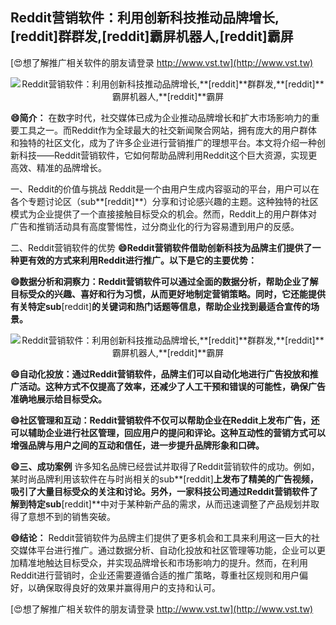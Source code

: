 ## **Reddit营销软件：利用创新科技推动品牌增长,**[reddit]**群群发,**[reddit]**霸屏机器人,**[reddit]**霸屏**

[😍想了解推广相关软件的朋友请登录 http://www.vst.tw](http://www.vst.tw)

 <center><img src="https://vst.tw/MP4/tuiguang/png/8.png" alt="Reddit营销软件：利用创新科技推动品牌增长,**[reddit]**群群发,**[reddit]**霸屏机器人,**[reddit]**霸屏"></center>

**😄简介：**
在数字时代，社交媒体已成为企业推动品牌增长和扩大市场影响力的重要工具之一。而Reddit作为全球最大的社交新闻聚合网站，拥有庞大的用户群体和独特的社区文化，成为了许多企业进行营销推广的理想平台。本文将介绍一种创新科技——Reddit营销软件，它如何帮助品牌利用Reddit这个巨大资源，实现更高效、精准的品牌增长。

一、Reddit的价值与挑战
Reddit是一个由用户生成内容驱动的平台，用户可以在各个专题讨论区（sub**[reddit]**）分享和讨论感兴趣的主题。这种独特的社区模式为企业提供了一个直接接触目标受众的机会。然而，Reddit上的用户群体对广告和推销活动具有高度警惕性，过分商业化的行为容易遭到用户的反感。

二、Reddit营销软件的优势
**😄Reddit营销软件借助创新科技为品牌主们提供了一种更有效的方式来利用Reddit进行推广。以下是它的主要优势：**

**😄数据分析和洞察力：Reddit营销软件可以通过全面的数据分析，帮助企业了解目标受众的兴趣、喜好和行为习惯，从而更好地制定营销策略。同时，它还能提供有关特定sub**[reddit]**的关键词和热门话题等信息，帮助企业找到最适合宣传的场景。**

 <center><img src="https://vst.tw/MP4/tuiguang/png/7.png" alt="Reddit营销软件：利用创新科技推动品牌增长,**[reddit]**群群发,**[reddit]**霸屏机器人,**[reddit]**霸屏"></center>

**😄自动化投放：通过Reddit营销软件，品牌主们可以自动化地进行广告投放和推广活动。这种方式不仅提高了效率，还减少了人工干预和错误的可能性，确保广告准确地展示给目标受众。**

**😄社区管理和互动：Reddit营销软件不仅可以帮助企业在Reddit上发布广告，还可以辅助企业进行社区管理，回应用户的提问和评论。这种互动性的营销方式可以增强品牌与用户之间的互动和信任，进一步提升品牌形象和口碑。**

**😄三、成功案例**
许多知名品牌已经尝试并取得了Reddit营销软件的成功。例如，某时尚品牌利用该软件在与时尚相关的sub**[reddit]**上发布了精美的广告视频，吸引了大量目标受众的关注和讨论。另外，一家科技公司通过Reddit营销软件了解到特定sub**[reddit]**中对于某种新产品的需求，从而迅速调整了产品规划并取得了意想不到的销售突破。

**😄结论：**
Reddit营销软件为品牌主们提供了更多机会和工具来利用这一巨大的社交媒体平台进行推广。通过数据分析、自动化投放和社区管理等功能，企业可以更加精准地触达目标受众，并实现品牌增长和市场影响力的提升。然而，在利用Reddit进行营销时，企业还需要遵循合适的推广策略，尊重社区规则和用户偏好，以确保取得良好的效果并赢得用户的支持和认可。

[😍想了解推广相关软件的朋友请登录 http://www.vst.tw](http://www.vst.tw)



